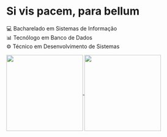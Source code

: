 # Si vis pacem, para bellum
💻 Bacharelado em Sistemas de Informação   <br>
📊 Tecnólogo em Banco de Dados             <br>
⚙️ Técnico em Desenvolvimento de Sistemas  <br>
<div>
    <a href="https://github.com/vikttorcostta">
        <img height=200 align="center" src="https://github-readme-stats.vercel.app/api?username=vikttorcostta&show_icons=true&theme=tokyonight&layout=compact" />
        <img height=200 align="center" src="https://github-readme-stats.vercel.app/api/top-langs?username=vikttorcostta&theme=tokyonight&layout=compact" />
    </a>
</div>
